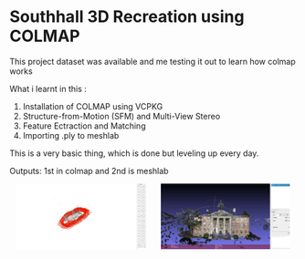# Southhall 3D Recreation using COLMAP

This project dataset was available and me testing it out to learn how colmap works

What i learnt in this : 
1. Installation of COLMAP using VCPKG
2. Structure-from-Motion (SFM) and Multi-View Stereo
3. Feature Ectraction and Matching
4. Importing .ply to meshlab

This is a very basic thing, which is done but leveling up every day.

Outputs: 1st in colmap and 2nd is meshlab

<div style="display: flex; justify-content: space-around;">
  <img src="colmap_output.png" alt="Image 1" width="45%">
  <img src="meshlaboutput.png" alt="Image 2" width="45%">
</div>
